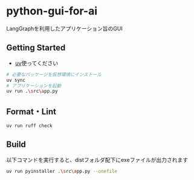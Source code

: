 # python-gui-for-ai

LangGraphを利用したアプリケーション旨のGUI

## Getting Started

- [uv](https://docs.astral.sh/uv/)使ってください

```bash
# 必要なパッケージを仮想環境にインストール
uv sync
# アプリケーションを起動
uv run .\src\app.py
```

## Format・Lint

```bash
uv run ruff check
```

## Build

以下コマンドを実行すると、distフォルダ配下にexeファイルが出力されます

```bash
uv run pyinstaller .\src\app.py --onefile
```

